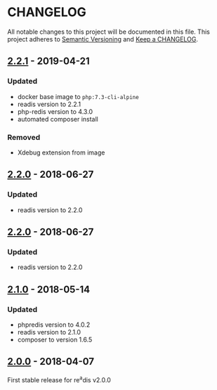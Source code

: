 # CHANGELOG

All notable changes to this project will be documented in this file.
This project adheres to [Semantic Versioning](http://semver.org/) and [Keep a CHANGELOG](http://keepachangelog.com).

## [2.2.1] - 2019-04-21

### Updated

- docker base image to `php:7.3-cli-alpine`
- readis version to 2.2.1
- php-redis version to 4.3.0
- automated composer install

### Removed

- Xdebug extension from image

## [2.2.0] - 2018-06-27

### Updated

- readis version to 2.2.0

## [2.2.0] - 2018-06-27

### Updated

- readis version to 2.2.0

## [2.1.0] - 2018-05-14

### Updated

- phpredis version to 4.0.2
- readis version to 2.1.0
- composer to version 1.6.5

## [2.0.0] - 2018-04-07

First stable release for re<sup>a</sup>dis v2.0.0

[2.2.1]: https://github.com/hollodotme/readis-docker-image/compare/v2.2.0...v2.2.1
[2.2.0]: https://github.com/hollodotme/readis-docker-image/compare/v2.1.0...v2.2.0
[2.1.0]: https://github.com/hollodotme/readis-docker-image/compare/v2.0.0...v2.1.0
[2.0.0]: https://github.com/hollodotme/readis-docker-image/tree/v2.0.0
